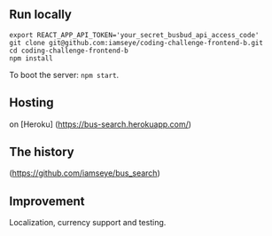 
## Run locally
```
export REACT_APP_API_TOKEN='your_secret_busbud_api_access_code'
git clone git@github.com:iamseye/coding-challenge-frontend-b.git
cd coding-challenge-frontend-b
npm install
```
To boot the server: `npm start`.

## Hosting
on [Heroku] (https://bus-search.herokuapp.com/)

## The history
(https://github.com/iamseye/bus_search)

## Improvement
Localization, currency support and testing.
